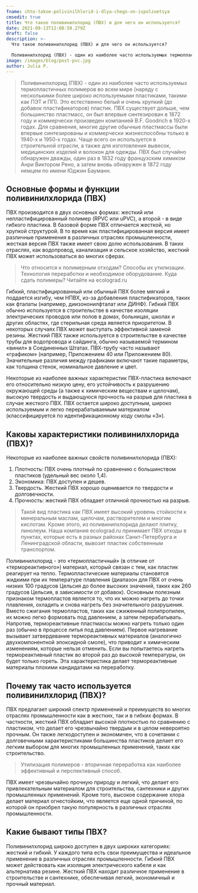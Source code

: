 ```yaml
---
fname: chto-takoe-polivinilhlorid-i-dlya-chego-on-ispolzuetsya
cmsedit: true
title: Что такое поливинилхлорид (ПВХ) и для чего он используется?
date: 2021-09-13T12:08:50.279Z
draft: false
description: >-
  Что такое поливинилхлорид (ПВХ) и для чего он используется?

  Поливинилхлорид (ПВХ) - один из наиболее часто используемых термопластичных полимеров во всем мире (наряду с несколькими более широко используемыми пластиками, такими как ПЭТ и ПП). Это естественно белый и очень хрупкий (до добавок пластификаторов) пластик. ПВХ существует дольше, чем большинство пластмасс, он был впервые синтезирован в 1872 году и коммерчески произведен компанией B.F. Goodrich в 1920-х годах. Для сравнения, многие другие обычные пластмассы были впервые синтезированы и коммерчески жизнеспособны только в 1940-х и 1950-х годах. Чаще всего он используется в строительной отрасли, а также для изготовления вывесок, медицинских изделий и волокон для одежды. ПВХ был случайно обнаружен дважды, один раз в 1832 году французским химиком Анри Виктором Рено, а затем вновь обнаружен в 1872 году немцем по имени Юджин Бауманн.
image: /images/blog/post-pvc.jpg
author: Julia P.
---
```

> Поливинилхлорид (ПВХ) - один из наиболее часто используемых термопластичных полимеров во всем мире (наряду с несколькими более широко используемыми пластиками, такими как ПЭТ и ПП). Это естественно белый и очень хрупкий (до добавок пластификаторов) пластик. ПВХ существует дольше, чем большинство пластмасс, он был впервые синтезирован в 1872 году и коммерчески произведен компанией B.F. Goodrich в 1920-х годах. Для сравнения, многие другие обычные пластмассы были впервые синтезированы и коммерчески жизнеспособны только в 1940-х и 1950-х годах. Чаще всего он используется в строительной отрасли, а также для изготовления вывесок, медицинских изделий и волокон для одежды. ПВХ был случайно обнаружен дважды, один раз в 1832 году французским химиком Анри Виктором Рено, а затем вновь обнаружен в 1872 году немцем по имени Юджин Бауманн.

## Основные формы и функции поливинилхлорида (ПВХ)

ПВХ производится в двух основных формах: жесткий или непластифицированный полимер (RPVC или uPVC), а второй - в виде гибкого пластика. В базовой форме ПВХ отличается жесткой, но хрупкой структурой. В то время как пластифицированная версия имеет различные применения в различных отраслях промышленности, жесткая версия ПВХ также имеет свою долю использования. В таких отраслях, как водопровод, канализация и сельское хозяйство, жесткий ПВХ может использоваться во многих сферах.

> Что относится к полимерным отходам? Способы их утилизации. Технология переработки и необходимое оборудование. Куда сдать полимеры? Читайте на ecolograd.ru 

Гибкий, пластифицированный или обычный ПВХ более мягкий и поддается изгибу, чем НПВХ, из-за добавления пластификаторов, таких как фталаты (например, диизононилфталат или ДИНФ). Гибкий ПВХ обычно используется в строительстве в качестве изоляции электрических проводов или полов в домах, больницах, школах и других областях, где стерильная среда является приоритетом. В некоторых случаях ПВХ может выступать эффективной заменой резины. Жесткий ПВХ также используется в строительстве в качестве трубы для водопровода и сайдинга, обычно называемой термином «винил» в Соединенных Штатах. ПВХ-трубу часто называют «графиком» (например, Приложением 40 или Приложением 80). Значительные различия между графиками включают такие параметры, как толщина стенок, номинальное давление и цвет.

Некоторые из наиболее важных характеристик ПВХ-пластика включают его относительно низкую цену, его устойчивость к разрушению окружающей среды (а также к химическим веществам и щелочам), высокую твердость и выдающуюся прочность на разрыв для пластика в случае жесткого ПВХ. ПВХ остается широко доступным, широко используемым и легко перерабатываемым материалом (классифицируется по идентификационному коду смолы «3»).

## Каковы характеристики поливинилхлорида (ПВХ)?

Некоторые из наиболее важных свойств поливинилхлорида (ПВХ):

1. Плотность: ПВХ очень плотный по сравнению с большинством пластиков (удельный вес около 1,4).
2. Экономика: ПВХ доступен и дешев.
3. Твердость. Жесткий ПВХ хорошо оценивается по твердости и долговечности.
4. Прочность: жесткий ПВХ обладает отличной прочностью на разрыв.

> Такой вид пластика как ПВХ имеет высокий уровень стойкости к минеральным маслам, щелочам, растворителям и многим кислотам. Кроме этого, из поливинилхлорида делают плитку, линолеум. Наша компания ecolograd.ru принимает ПВХ отходы в пунктах, которые есть в разных районах Санкт-Петербурга и Ленинградской области, вывозит пластик собственным транспортом.

Поливинилхлорид - это «термопластичный» (в отличие от «термореактивного») материал, который связан с тем, как пластик реагирует на тепло. Термопластические материалы становятся жидкими при их температуре плавления (диапазон для ПВХ от очень низких 100 градусов Цельсия до более высоких значений, таких как 260 градусов Цельсия, в зависимости от добавок). Основным полезным признаком термопластов является то, что их можно нагреть до точки плавления, охладить и снова нагреть без значительного разрушения. Вместо сжигания термопластов, таких как сжиженный полипропилен, их можно легко формовать под давлением, а затем перерабатывать. Напротив, термореактивные пластмассы можно нагреть только один раз (обычно в процессе литья под давлением). Первое нагревание вызывает затвердевание термореактивных материалов (аналогично двухкомпонентной эпоксидной смоле), что приводит к химическим изменениям, которые нельзя отменить. Если вы попытаетесь нагреть термореактивный пластик во второй раз до высокой температуры, он будет только гореть. Эта характеристика делает термореактивные материалы плохими кандидатами на переработку.

## Почему так часто используется поливинилхлорид (ПВХ)?

ПВХ предлагает широкий спектр применений и преимуществ во многих отраслях промышленности как в жестких, так и в гибких формах. В частности, жесткий ПВХ обладает высокой плотностью по сравнению с пластиком, что делает его чрезвычайно твердым и в целом невероятно прочным. Он также легкодоступен и экономичен, что в сочетании с долговечными характеристиками большинства пластиков делает его легким выбором для многих промышленных применений, таких как строительство.

> Утилизация полимеров - вторичная переработка как наиболее эффективный и перспективный способ.

ПВХ имеет чрезвычайно прочную природу и легкий, что делает его привлекательным материалом для строительства, сантехники и других промышленных применений. Кроме того, высокое содержание хлора делает материал огнестойким, что является еще одной причиной, по которой он приобрел такую ​​популярность в различных отраслях промышленности.

## Какие бывают типы ПВХ?

Поливинилхлорид широко доступен в двух широких категориях: жесткий и гибкий. У каждого типа есть свои преимущества и идеальное применение в различных отраслях промышленности. Гибкий ПВХ может действовать как изоляция электрического кабеля и как альтернатива резине. Жесткий ПВХ находит различное применение в строительстве и сантехнике, обеспечивая легкий, экономичный и прочный материал.